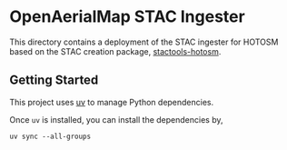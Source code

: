 # OpenAerialMap STAC Ingester

This directory contains a deployment of the STAC ingester for HOTOSM based on the
STAC creation package, [stactools-hotosm](https://github.com/hotosm/stactools-hotosm).

## Getting Started

This project uses [uv](https://docs.astral.sh/uv/getting-started/installation/) to manage Python
dependencies.

Once `uv` is installed, you can install the dependencies by,

```
uv sync --all-groups
```
